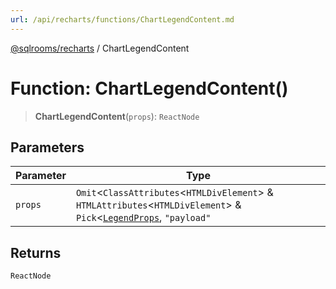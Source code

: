 ```yaml
---
url: /api/recharts/functions/ChartLegendContent.md
---
```

[@sqlrooms/recharts](../index.md) / ChartLegendContent

# Function: ChartLegendContent()

> **ChartLegendContent**(`props`): `ReactNode`

## Parameters

| Parameter | Type |
| ------ | ------ |
| `props` | `Omit`<`ClassAttributes`<`HTMLDivElement`> & `HTMLAttributes`<`HTMLDivElement`> & `Pick`<[`LegendProps`](../type-aliases/LegendProps.md), `"payload"` | `"verticalAlign"`> & `object`, `"ref"`> & `RefAttributes`<`HTMLDivElement`> |

## Returns

`ReactNode`
